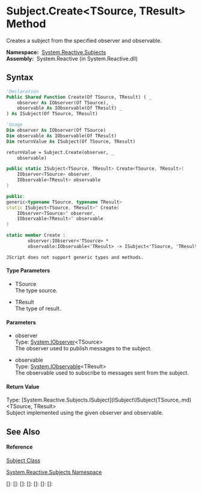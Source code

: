# Subject.Create\<TSource, TResult\> Method

Creates a subject from the specified observer and observable.

**Namespace:**  [System.Reactive.Subjects](System.Reactive.Subjects\System.Reactive.Subjects.md)  
**Assembly:**  System.Reactive (in System.Reactive.dll)

## Syntax

```vb
'Declaration
Public Shared Function Create(Of TSource, TResult) ( _
    observer As IObserver(Of TSource), _
    observable As IObservable(Of TResult) _
) As ISubject(Of TSource, TResult)
```

```vb
'Usage
Dim observer As IObserver(Of TSource)
Dim observable As IObservable(Of TResult)
Dim returnValue As ISubject(Of TSource, TResult)

returnValue = Subject.Create(observer, _
    observable)
```

```csharp
public static ISubject<TSource, TResult> Create<TSource, TResult>(
    IObserver<TSource> observer,
    IObservable<TResult> observable
)
```

```c++
public:
generic<typename TSource, typename TResult>
static ISubject<TSource, TResult>^ Create(
    IObserver<TSource>^ observer, 
    IObservable<TResult>^ observable
)
```

```fsharp
static member Create : 
        observer:IObserver<'TSource> * 
        observable:IObservable<'TResult> -> ISubject<'TSource, 'TResult> 
```

```jscript
JScript does not support generic types and methods.
```

#### Type Parameters

- TSource  
  The type source.

- TResult  
  The type of result.

#### Parameters

- observer  
  Type: [System.IObserver](https://msdn.microsoft.com/en-us/library/Dd783449)\<TSource\>  
  The observer used to publish messages to the subject.

- observable  
  Type: [System.IObservable](https://msdn.microsoft.com/en-us/library/Dd990377)\<TResult\>  
  The observable used to subscribe to messages sent from the subject.

#### Return Value

Type: [System.Reactive.Subjects.ISubject](ISubject\ISubject(TSource,.md)\<TSource, TResult\>  
Subject implemented using the given observer and observable.

## See Also

#### Reference

[Subject Class](Subject\Subject.md)

[System.Reactive.Subjects Namespace](System.Reactive.Subjects\System.Reactive.Subjects.md)

[]: 
[]: 
[]: 
[]: 
[]: 
[]: 
[]: 